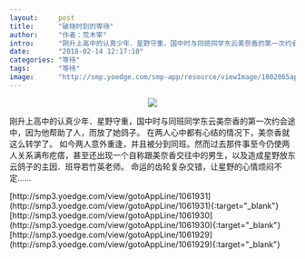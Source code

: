 ```yaml
---
layout:     post
title:      "破晓时刻的等待"
author:     "作者：荒木宰"
intro:      "刚升上高中的认真少年．星野守重，国中时与同班同学东云美奈香的第一次约会途中，因为他帮助了人，而放了她鸽子。 在两人心中都有心结的情况下，美奈香就这么转学了。 如今两人意外重逢，并且被分到同班。然而过去那件事至今仍使两人关系满布疙瘩，甚至还出现一个自称跟美奈香交往中的男生，以及造成星野放东云鸽子的主因．班导若竹英老师。 命运的齿轮复杂交错，让星野的心情烦闷不定……"
date:       "2018-02-14 12:17:10"
categories: "等待"
tags:       "等待"
image:      "http://smp.yoedge.com/smp-app/resource/viewImage/1002065appline.png"
---
```

<div style="text-align: center">
<p><img src="http://smp.yoedge.com/smp-app/resource/viewImage/1002065appline.png"/></p>
</div>
<p class="post-meta">
<span>刚升上高中的认真少年．星野守重，国中时与同班同学东云美奈香的第一次约会途中，因为他帮助了人，而放了她鸽子。 在两人心中都有心结的情况下，美奈香就这么转学了。 如今两人意外重逢，并且被分到同班。然而过去那件事至今仍使两人关系满布疙瘩，甚至还出现一个自称跟美奈香交往中的男生，以及造成星野放东云鸽子的主因．班导若竹英老师。 命运的齿轮复杂交错，让星野的心情烦闷不定……</span>
</p>
[http://smp3.yoedge.com/view/gotoAppLine/1061931](http://smp3.yoedge.com/view/gotoAppLine/1061931){:target="_blank"}
[http://smp3.yoedge.com/view/gotoAppLine/1061930](http://smp3.yoedge.com/view/gotoAppLine/1061930){:target="_blank"}
[http://smp3.yoedge.com/view/gotoAppLine/1061929](http://smp3.yoedge.com/view/gotoAppLine/1061929){:target="_blank"}


